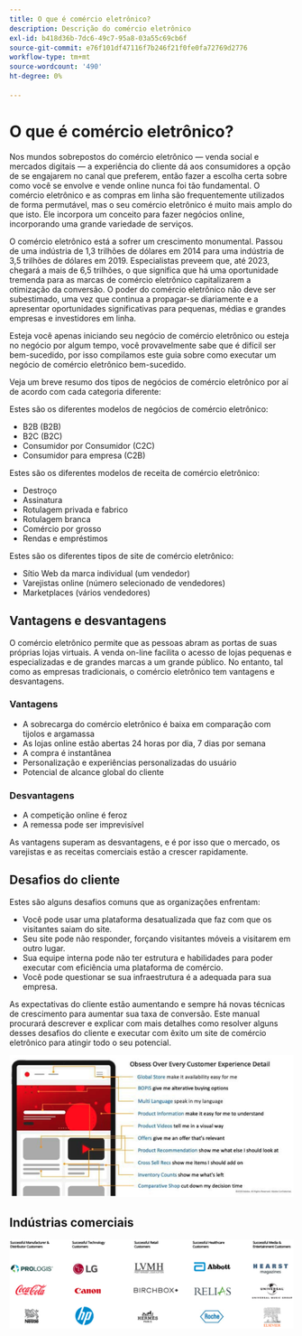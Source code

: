 ```yaml
---
title: O que é comércio eletrônico?
description: Descrição do comércio eletrônico
exl-id: b418d36b-7dc6-49c7-95a8-03a55c69cb6f
source-git-commit: e76f101df47116f7b246f21f0fe0fa72769d2776
workflow-type: tm+mt
source-wordcount: '490'
ht-degree: 0%

---
```


# O que é comércio eletrônico?

Nos mundos sobrepostos do comércio eletrônico — venda social e mercados digitais — a experiência do cliente dá aos consumidores a opção de se engajarem no canal que preferem, então fazer a escolha certa sobre como você se envolve e vende online nunca foi tão fundamental. O comércio eletrônico e as compras em linha são frequentemente utilizados de forma permutável, mas o seu comércio eletrônico é muito mais amplo do que isto. Ele incorpora um conceito para fazer negócios online, incorporando uma grande variedade de serviços.

O comércio eletrônico está a sofrer um crescimento monumental. Passou de uma indústria de 1,3 trilhões de dólares em 2014 para uma indústria de 3,5 trilhões de dólares em 2019. Especialistas preveem que, até 2023, chegará a mais de 6,5 trilhões, o que significa que há uma oportunidade tremenda para as marcas de comércio eletrônico capitalizarem a otimização da conversão. O poder do comércio eletrônico não deve ser subestimado, uma vez que continua a propagar-se diariamente e a apresentar oportunidades significativas para pequenas, médias e grandes empresas e investidores em linha.

Esteja você apenas iniciando seu negócio de comércio eletrônico ou esteja no negócio por algum tempo, você provavelmente sabe que é difícil ser bem-sucedido, por isso compilamos este guia sobre como executar um negócio de comércio eletrônico bem-sucedido.

Veja um breve resumo dos tipos de negócios de comércio eletrônico por aí de acordo com cada categoria diferente:

Estes são os diferentes modelos de negócios de comércio eletrônico:

- B2B (B2B)
- B2C (B2C)
- Consumidor por Consumidor (C2C)
- Consumidor para empresa (C2B)

Estes são os diferentes modelos de receita de comércio eletrônico:

- Destroço
- Assinatura
- Rotulagem privada e fabrico
- Rotulagem branca
- Comércio por grosso
- Rendas e empréstimos

Estes são os diferentes tipos de site de comércio eletrônico:

- Sítio Web da marca individual (um vendedor)
- Varejistas online (número selecionado de vendedores)
- Marketplaces (vários vendedores)

## Vantagens e desvantagens

O comércio eletrônico permite que as pessoas abram as portas de suas próprias lojas virtuais. A venda on-line facilita o acesso de lojas pequenas e especializadas e de grandes marcas a um grande público. No entanto, tal como as empresas tradicionais, o comércio eletrônico tem vantagens e desvantagens.

### Vantagens

- A sobrecarga do comércio eletrônico é baixa em comparação com tijolos e argamassa
- As lojas online estão abertas 24 horas por dia, 7 dias por semana
- A compra é instantânea
- Personalização e experiências personalizadas do usuário
- Potencial de alcance global do cliente

### Desvantagens

- A competição online é feroz
- A remessa pode ser imprevisível

As vantagens superam as desvantagens, e é por isso que o mercado, os varejistas e as receitas comerciais estão a crescer rapidamente.

## Desafios do cliente

Estes são alguns desafios comuns que as organizações enfrentam:

- Você pode usar uma plataforma desatualizada que faz com que os visitantes saiam do site.
- Seu site pode não responder, forçando visitantes móveis a visitarem em outro lugar.
- Sua equipe interna pode não ter estrutura e habilidades para poder executar com eficiência uma plataforma de comércio.
- Você pode questionar se sua infraestrutura é a adequada para sua empresa.

As expectativas do cliente estão aumentando e sempre há novas técnicas de crescimento para aumentar sua taxa de conversão. Este manual procurará descrever e explicar com mais detalhes como resolver alguns desses desafios do cliente e executar com êxito um site de comércio eletrônico para atingir todo o seu potencial.

![O valor da tecnologia comercial](../../assets/playbooks/commerce-tech.png)

## Indústrias comerciais

![O valor da tecnologia comercial](../../assets/playbooks/commerce-industries.png)
